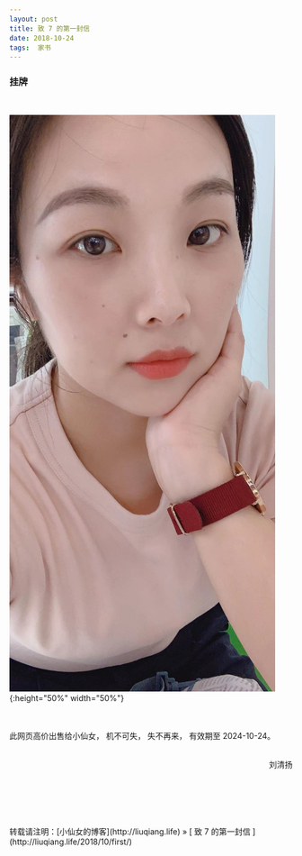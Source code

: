 ```yaml
---
layout: post  
title: 致 7 的第一封信 
date: 2018-10-24  
tags:  家书
---
```

### 挂牌  
<br/>

![](/images/payimg/fengmian.jpeg){:height="50%" width="50%"}

<br/>
<br/>
此网页高价出售给小仙女，  
机不可失，  
失不再来，  
有效期至 2024-10-24。
<br/>
<br/>
<p align="right">刘清扬</p>

<br/> 
<br/> 
<br/> 
<br/> 
<br/> 
转载请注明：[小仙女的博客](http://liuqiang.life) » [ 致 7 的第一封信 ](http://liuqiang.life/2018/10/first/)  
<br/>